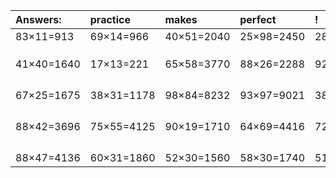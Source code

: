 | Answers: | practice | makes | perfect | ! |
| :--- | :--- | :--- | :--- | :--- |
| 83×11=913 | 69×14=966 | 40×51=2040 | 25×98=2450 | 28×80=2240 | 
|   |   |   |   |   | 
|   |   |   |   |   | 
|   |   |   |   |   | 
| 41×40=1640 | 17×13=221 | 65×58=3770 | 88×26=2288 | 92×19=1748 | 
|   |   |   |   |   | 
|   |   |   |   |   | 
|   |   |   |   |   | 
|   |   |   |   |   | 
| 67×25=1675 | 38×31=1178 | 98×84=8232 | 93×97=9021 | 38×29=1102 | 
|   |   |   |   |   | 
|   |   |   |   |   | 
|   |   |   |   |   | 
|   |   |   |   |   | 
| 88×42=3696 | 75×55=4125 | 90×19=1710 | 64×69=4416 | 72×18=1296 | 
|   |   |   |   |   | 
|   |   |   |   |   | 
|   |   |   |   |   | 
|   |   |   |   |   | 
| 88×47=4136 | 60×31=1860 | 52×30=1560 | 58×30=1740 | 51×84=4284 | 
